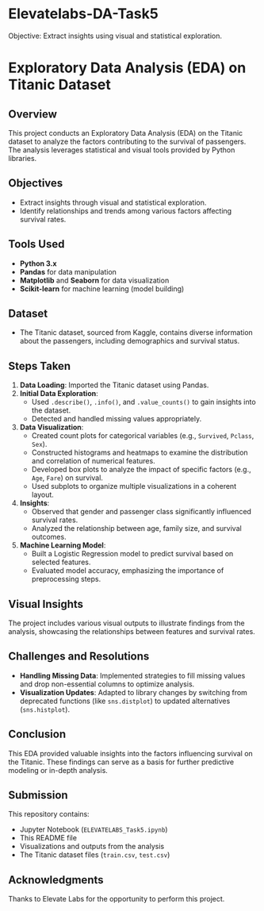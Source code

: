 # Elevatelabs-DA-Task5
 
Objective: Extract insights using visual and statistical exploration.

# Exploratory Data Analysis (EDA) on Titanic Dataset  

## Overview  
This project conducts an Exploratory Data Analysis (EDA) on the Titanic dataset to analyze the factors contributing to the survival of passengers. The analysis leverages statistical and visual tools provided by Python libraries.  

## Objectives  
- Extract insights through visual and statistical exploration.  
- Identify relationships and trends among various factors affecting survival rates.  

## Tools Used  
- **Python 3.x**  
- **Pandas** for data manipulation  
- **Matplotlib** and **Seaborn** for data visualization  
- **Scikit-learn** for machine learning (model building)  

## Dataset  
- The Titanic dataset, sourced from Kaggle, contains diverse information about the passengers, including demographics and survival status.  

## Steps Taken  
1. **Data Loading**: Imported the Titanic dataset using Pandas.  
2. **Initial Data Exploration**:   
   - Used `.describe()`, `.info()`, and `.value_counts()` to gain insights into the dataset.  
   - Detected and handled missing values appropriately.  
3. **Data Visualization**:  
   - Created count plots for categorical variables (e.g., `Survived`, `Pclass`, `Sex`).  
   - Constructed histograms and heatmaps to examine the distribution and correlation of numerical features.  
   - Developed box plots to analyze the impact of specific factors (e.g., `Age`, `Fare`) on survival.  
   - Used subplots to organize multiple visualizations in a coherent layout.  
4. **Insights**:   
   - Observed that gender and passenger class significantly influenced survival rates.  
   - Analyzed the relationship between age, family size, and survival outcomes.  
5. **Machine Learning Model**:   
   - Built a Logistic Regression model to predict survival based on selected features.  
   - Evaluated model accuracy, emphasizing the importance of preprocessing steps.  

## Visual Insights  
The project includes various visual outputs to illustrate findings from the analysis, showcasing the relationships between features and survival rates.  

## Challenges and Resolutions  
- **Handling Missing Data**: Implemented strategies to fill missing values and drop non-essential columns to optimize analysis.  
- **Visualization Updates**: Adapted to library changes by switching from deprecated functions (like `sns.distplot`) to updated alternatives (`sns.histplot`).  

## Conclusion  
This EDA provided valuable insights into the factors influencing survival on the Titanic. These findings can serve as a basis for further predictive modeling or in-depth analysis.  

## Submission  
This repository contains:  
- Jupyter Notebook (`ELEVATELABS_Task5.ipynb`)  
- This README file  
- Visualizations and outputs from the analysis  
- The Titanic dataset files (`train.csv`, `test.csv`) 

## Acknowledgments  
Thanks to Elevate Labs for the opportunity to perform this project.   
